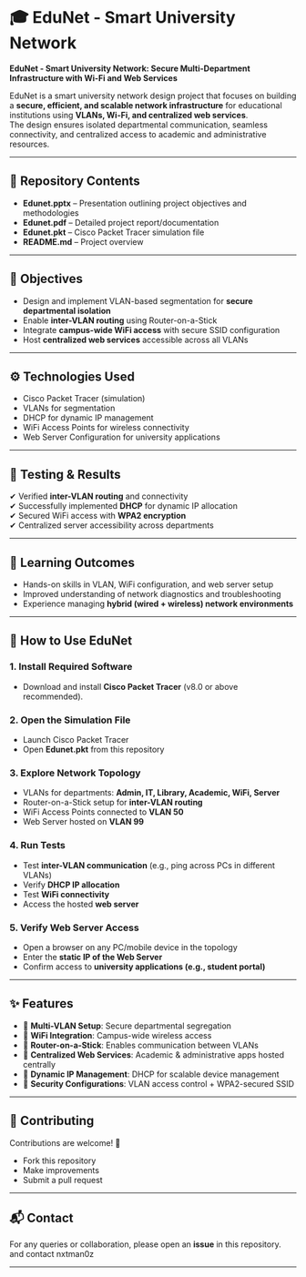 # 🎓 EduNet - Smart University Network

**EduNet - Smart University Network: Secure Multi-Department Infrastructure with Wi-Fi and Web Services**  

EduNet is a smart university network design project that focuses on building a **secure, efficient, and scalable network infrastructure** for educational institutions using **VLANs, Wi-Fi, and centralized web services**.  
The design ensures isolated departmental communication, seamless connectivity, and centralized access to academic and administrative resources.  

---

## 📂 Repository Contents
- **Edunet.pptx** – Presentation outlining project objectives and methodologies  
- **Edunet.pdf** – Detailed project report/documentation  
- **Edunet.pkt** – Cisco Packet Tracer simulation file  
- **README.md** – Project overview  

---

## 🎯 Objectives
- Design and implement VLAN-based segmentation for **secure departmental isolation**  
- Enable **inter-VLAN routing** using Router-on-a-Stick  
- Integrate **campus-wide WiFi access** with secure SSID configuration  
- Host **centralized web services** accessible across all VLANs  

---

## ⚙️ Technologies Used
- Cisco Packet Tracer (simulation)  
- VLANs for segmentation  
- DHCP for dynamic IP management  
- WiFi Access Points for wireless connectivity  
- Web Server Configuration for university applications  

---

## 🧪 Testing & Results
✔ Verified **inter-VLAN routing** and connectivity  
✔ Successfully implemented **DHCP** for dynamic IP allocation  
✔ Secured WiFi access with **WPA2 encryption**  
✔ Centralized server accessibility across departments  

---

## 🧠 Learning Outcomes
- Hands-on skills in VLAN, WiFi configuration, and web server setup  
- Improved understanding of network diagnostics and troubleshooting  
- Experience managing **hybrid (wired + wireless) network environments**  

---

## 🚀 How to Use EduNet
### 1. Install Required Software  
- Download and install **Cisco Packet Tracer** (v8.0 or above recommended).  

### 2. Open the Simulation File  
- Launch Cisco Packet Tracer  
- Open **Edunet.pkt** from this repository  

### 3. Explore Network Topology  
- VLANs for departments: **Admin, IT, Library, Academic, WiFi, Server**  
- Router-on-a-Stick setup for **inter-VLAN routing**  
- WiFi Access Points connected to **VLAN 50**  
- Web Server hosted on **VLAN 99**  

### 4. Run Tests  
- Test **inter-VLAN communication** (e.g., ping across PCs in different VLANs)  
- Verify **DHCP IP allocation**  
- Test **WiFi connectivity**  
- Access the hosted **web server**  

### 5. Verify Web Server Access  
- Open a browser on any PC/mobile device in the topology  
- Enter the **static IP of the Web Server**  
- Confirm access to **university applications (e.g., student portal)**  

---

## ✨ Features
- 🔹 **Multi-VLAN Setup**: Secure departmental segregation  
- 🔹 **WiFi Integration**: Campus-wide wireless access  
- 🔹 **Router-on-a-Stick**: Enables communication between VLANs  
- 🔹 **Centralized Web Services**: Academic & administrative apps hosted centrally  
- 🔹 **Dynamic IP Management**: DHCP for scalable device management  
- 🔹 **Security Configurations**: VLAN access control + WPA2-secured SSID  

---

## 🤝 Contributing
Contributions are welcome! 🚀  
- Fork this repository  
- Make improvements  
- Submit a pull request  

---

## 📬 Contact
For any queries or collaboration, please open an **issue** in this repository. and contact nxtman0z
 

---
